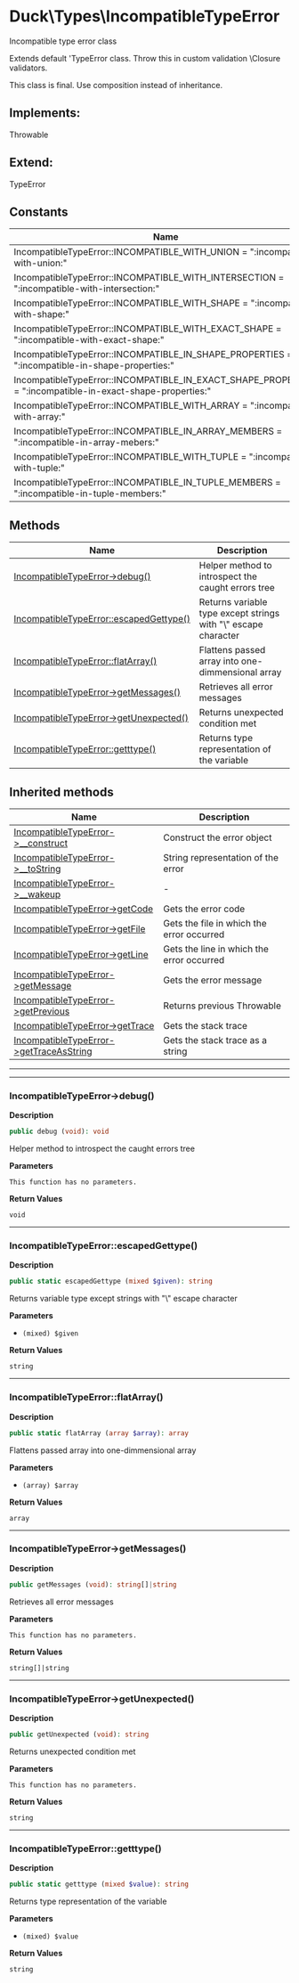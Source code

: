 # Duck\Types\IncompatibleTypeError
Incompatible type error class

Extends default 'TypeError class. Throw this in custom validation \Closure
validators.

This class is final. Use composition instead of inheritance.
## Implements:
Throwable

## Extend:

TypeError

## Constants

| Name | Description |
|------|-------------|
|IncompatibleTypeError::INCOMPATIBLE_WITH_UNION = ":incompatible-with-union:"||
|IncompatibleTypeError::INCOMPATIBLE_WITH_INTERSECTION = ":incompatible-with-intersection:"||
|IncompatibleTypeError::INCOMPATIBLE_WITH_SHAPE = ":incompatible-with-shape:"||
|IncompatibleTypeError::INCOMPATIBLE_WITH_EXACT_SHAPE = ":incompatible-with-exact-shape:"||
|IncompatibleTypeError::INCOMPATIBLE_IN_SHAPE_PROPERTIES = ":incompatible-in-shape-properties:"||
|IncompatibleTypeError::INCOMPATIBLE_IN_EXACT_SHAPE_PROPERTIES = ":incompatible-in-exact-shape-properties:"||
|IncompatibleTypeError::INCOMPATIBLE_WITH_ARRAY = ":incompatible-with-array:"||
|IncompatibleTypeError::INCOMPATIBLE_IN_ARRAY_MEMBERS = ":incompatible-in-array-mebers:"||
|IncompatibleTypeError::INCOMPATIBLE_WITH_TUPLE = ":incompatible-with-tuple:"||
|IncompatibleTypeError::INCOMPATIBLE_IN_TUPLE_MEMBERS = ":incompatible-in-tuple-members:"||

## Methods

| Name | Description |
|------|-------------|
|[IncompatibleTypeError->debug()](#incompatibletypeerrordebug)|Helper method to introspect the caught errors tree|
|[IncompatibleTypeError::escapedGettype()](#incompatibletypeerrorescapedgettype)|Returns variable type except strings with "\\" escape character|
|[IncompatibleTypeError::flatArray()](#incompatibletypeerrorflatarray)|Flattens passed array into one-dimmensional array|
|[IncompatibleTypeError->getMessages()](#incompatibletypeerrorgetmessages)|Retrieves all error messages|
|[IncompatibleTypeError->getUnexpected()](#incompatibletypeerrorgetunexpected)|Returns unexpected condition met|
|[IncompatibleTypeError::getttype()](#incompatibletypeerrorgetttype)|Returns type representation of the variable|

## Inherited methods

| Name | Description |
|------|-------------|
| [IncompatibleTypeError->__construct](https://secure.php.net/manual/en/error.__construct.php) | Construct the error object |
| [IncompatibleTypeError->__toString](https://secure.php.net/manual/en/error.__tostring.php) | String representation of the error |
| [IncompatibleTypeError->__wakeup](https://secure.php.net/manual/en/error.__wakeup.php) | - |
| [IncompatibleTypeError->getCode](https://secure.php.net/manual/en/error.getcode.php) | Gets the error code |
| [IncompatibleTypeError->getFile](https://secure.php.net/manual/en/error.getfile.php) | Gets the file in which the error occurred |
| [IncompatibleTypeError->getLine](https://secure.php.net/manual/en/error.getline.php) | Gets the line in which the error occurred |
| [IncompatibleTypeError->getMessage](https://secure.php.net/manual/en/error.getmessage.php) | Gets the error message |
| [IncompatibleTypeError->getPrevious](https://secure.php.net/manual/en/error.getprevious.php) | Returns previous Throwable |
| [IncompatibleTypeError->getTrace](https://secure.php.net/manual/en/error.gettrace.php) | Gets the stack trace |
| [IncompatibleTypeError->getTraceAsString](https://secure.php.net/manual/en/error.gettraceasstring.php) | Gets the stack trace as a string |

---

---

### IncompatibleTypeError->debug()

**Description**


```php
public debug (void): void
```

Helper method to introspect the caught errors tree

**Parameters**

`This function has no parameters.`


**Return Values**

`void`




---

### IncompatibleTypeError::escapedGettype()

**Description**


```php
public static escapedGettype (mixed $given): string
```

Returns variable type except strings with "\\" escape character

**Parameters**

* `(mixed) $given`


**Return Values**

`string`




---

### IncompatibleTypeError::flatArray()

**Description**


```php
public static flatArray (array $array): array
```

Flattens passed array into one-dimmensional array

**Parameters**

* `(array) $array`


**Return Values**

`array`




---

### IncompatibleTypeError->getMessages()

**Description**


```php
public getMessages (void): string[]|string
```

Retrieves all error messages

**Parameters**

`This function has no parameters.`


**Return Values**

`string[]|string`




---

### IncompatibleTypeError->getUnexpected()

**Description**


```php
public getUnexpected (void): string
```

Returns unexpected condition met

**Parameters**

`This function has no parameters.`


**Return Values**

`string`




---

### IncompatibleTypeError::getttype()

**Description**


```php
public static getttype (mixed $value): string
```

Returns type representation of the variable

**Parameters**

* `(mixed) $value`


**Return Values**

`string`




